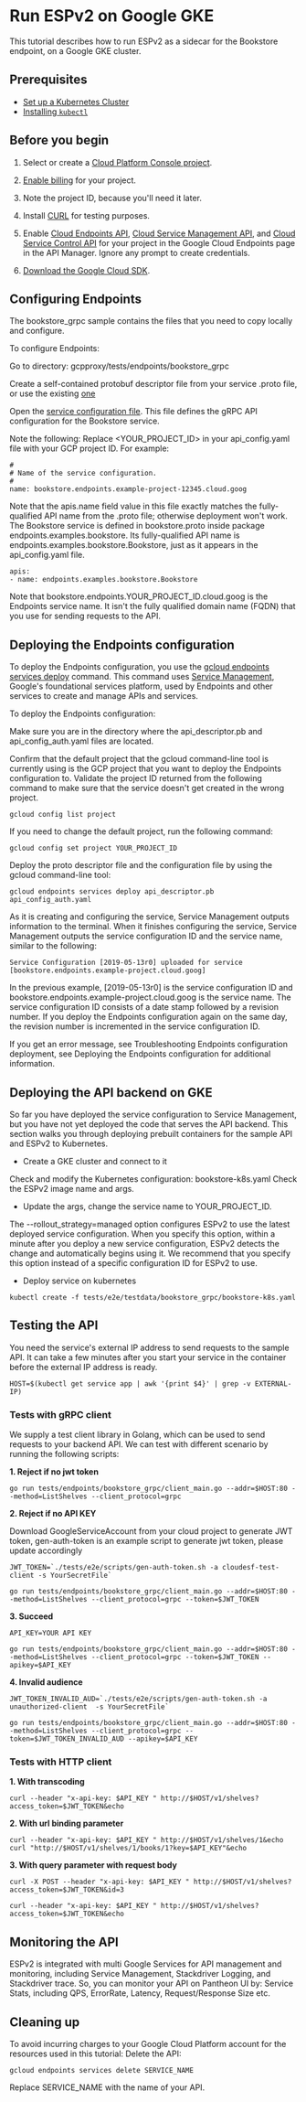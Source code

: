 # Run ESPv2 on Google GKE

This tutorial describes how to run ESPv2 as a sidecar for the Bookstore endpoint,
on a Google GKE cluster.

## Prerequisites

* [Set up a Kubernetes Cluster](http://kubernetes.io/docs/getting-started-guides/)
* [Installing `kubectl`](http://kubernetes.io/docs/user-guide/prereqs/)

## Before you begin

1. Select or create a [Cloud Platform Console project](https://console.cloud.google.com/project).

2. [Enable billing](https://support.google.com/cloud/answer/6293499#enable-billing) for your project.

3. Note the project ID, because you'll need it later.

4. Install [CURL](https://curl.haxx.se/download.html) for testing purposes.

5. Enable [Cloud Endpoints API](https://console.cloud.google.com/apis/api/endpoints.googleapis.com/overview),
   [Cloud Service Management API](https://console.cloud.google.com/apis/api/servicemanagement.googleapis.com/overview),
   and [Cloud Service Control API](https://console.cloud.google.com/apis/api/servicecontrol.googleapis.com/overview)
   for your project in the Google Cloud Endpoints page in the API Manager.
   Ignore any prompt to create credentials.

6. [Download the Google Cloud SDK](https://cloud.google.com/sdk/docs/quickstarts).

## Configuring Endpoints

The bookstore_grpc sample contains the files that you need to copy locally and configure.

To configure Endpoints:

Go to directory: gcpproxy/tests/endpoints/bookstore_grpc

Create a self-contained protobuf descriptor file from your service .proto file, or use the existing [one](../tests/endpoints/bookstore_grpc/proto/api_descriptor.pb)

Open the [service configuration file](../tests/endpoints/bookstore_grpc/proto/api_config_auth.yaml). This file defines the gRPC API configuration for the Bookstore service.

Note the following:
  Replace <YOUR_PROJECT_ID> in your api_config.yaml file with your GCP project ID.
  For example:

    #
    # Name of the service configuration.
    #
    name: bookstore.endpoints.example-project-12345.cloud.goog

  Note that the apis.name field value in this file exactly matches the fully-qualified API name from the .proto file; otherwise deployment won't work. The Bookstore service is defined in bookstore.proto inside package endpoints.examples.bookstore. Its fully-qualified API name is endpoints.examples.bookstore.Bookstore, just as it appears in the api_config.yaml file.

    apis:
    - name: endpoints.examples.bookstore.Bookstore

Note that bookstore.endpoints.YOUR_PROJECT_ID.cloud.goog is the Endpoints service name. It isn't the fully qualified domain name (FQDN) that you use for sending requests to the API.

## Deploying the Endpoints configuration

To deploy the Endpoints configuration, you use the [gcloud endpoints services deploy](https://cloud.google.com/sdk/gcloud/reference/endpoints/services/deploy) command. This command uses [Service Management](https://cloud.google.com/service-infrastructure/docs/manage-config), Google's foundational services platform, used by Endpoints and other services to create and manage APIs and services.

To deploy the Endpoints configuration:

Make sure you are in the directory where the api_descriptor.pb and api_config_auth.yaml files are located.

Confirm that the default project that the gcloud command-line tool is currently using is the GCP project that you want to deploy the Endpoints configuration to. Validate the project ID returned from the following command to make sure that the service doesn't get created in the wrong project.

```
gcloud config list project
```

If you need to change the default project, run the following command:

```
gcloud config set project YOUR_PROJECT_ID
```

Deploy the proto descriptor file and the configuration file by using the gcloud command-line tool:

```
gcloud endpoints services deploy api_descriptor.pb api_config_auth.yaml
```

As it is creating and configuring the service, Service Management outputs information to the terminal. When it finishes configuring the service, Service Management outputs the service configuration ID and the service name, similar to the following:

```
Service Configuration [2019-05-13r0] uploaded for service [bookstore.endpoints.example-project.cloud.goog]
```

In the previous example, [2019-05-13r0] is the service configuration ID and bookstore.endpoints.example-project.cloud.goog is the service name. The service configuration ID consists of a date stamp followed by a revision number. If you deploy the Endpoints configuration again on the same day, the revision number is incremented in the service configuration ID.

If you get an error message, see Troubleshooting Endpoints configuration deployment, see Deploying the Endpoints configuration for additional information.

## Deploying the API backend on GKE

So far you have deployed the service configuration to Service Management, but you have not yet deployed the code that serves the API backend. This section walks you through deploying prebuilt containers for the sample API and ESPv2 to Kubernetes.

* Create a GKE cluster and connect to it

Check and modify the Kubernetes configuration: bookstore-k8s.yaml
Check the ESPv2 image name and args.

* Update the args, change the service name to YOUR_PROJECT_ID.

The --rollout_strategy=managed option configures ESPv2 to use the latest deployed service configuration. When you specify this option, within a minute after you deploy a new service configuration, ESPv2 detects the change and automatically begins using it. We recommend that you specify this option instead of a specific configuration ID for ESPv2 to use.

* Deploy service on kubernetes

```
kubectl create -f tests/e2e/testdata/bookstore_grpc/bookstore-k8s.yaml
```

## Testing the API

You need the service's external IP address to send requests to the sample API. It can take a few minutes after you start your service in the container before the external IP address is ready.

```
HOST=$(kubectl get service app | awk '{print $4}' | grep -v EXTERNAL-IP)
```

### Tests with gRPC client

We supply a test client library in Golang, which can be used to send requests to your backend API.
We can test with different scenario by running the following scripts:

**1. Reject if no jwt token**

```
go run tests/endpoints/bookstore_grpc/client_main.go --addr=$HOST:80 --method=ListShelves --client_protocol=grpc
```

**2. Reject if no API KEY**

Download GoogleServiceAccount from your cloud project to generate JWT token, gen-auth-token is an example script to generate jwt token, please update accordingly

```
JWT_TOKEN=`./tests/e2e/scripts/gen-auth-token.sh -a cloudesf-test-client -s YourSecretFile`

go run tests/endpoints/bookstore_grpc/client_main.go --addr=$HOST:80 --method=ListShelves --client_protocol=grpc --token=$JWT_TOKEN
```

**3. Succeed**

```
API_KEY=YOUR API KEY

go run tests/endpoints/bookstore_grpc/client_main.go --addr=$HOST:80 --method=ListShelves --client_protocol=grpc --token=$JWT_TOKEN --apikey=$API_KEY
```

**4. Invalid audience**

```
JWT_TOKEN_INVALID_AUD=`./tests/e2e/scripts/gen-auth-token.sh -a unauthorized-client  -s YourSecretFile`

go run tests/endpoints/bookstore_grpc/client_main.go --addr=$HOST:80 --method=ListShelves --client_protocol=grpc --token=$JWT_TOKEN_INVALID_AUD --apikey=$API_KEY
```

### Tests with HTTP client

**1. With transcoding**

```
curl --header "x-api-key: $API_KEY " http://$HOST/v1/shelves?access_token=$JWT_TOKEN&echo
```

**2. With url binding parameter**

```
curl --header "x-api-key: $API_KEY " http://$HOST/v1/shelves/1&echo
curl "http://$HOST/v1/shelves/1/books/1?key=$API_KEY"&echo
```

**3. With query parameter with request body**

```
curl -X POST --header "x-api-key: $API_KEY " http://$HOST/v1/shelves?access_token=$JWT_TOKEN&id=3

curl --header "x-api-key: $API_KEY " http://$HOST/v1/shelves?access_token=$JWT_TOKEN&echo
```

## Monitoring the API

ESPv2 is integrated with multi Google Services for API management and monitoring, including Service Management, Stackdriver Logging, and Stackdriver trace.  So, you can monitor your API on Pantheon UI by: Service Stats, including QPS, ErrorRate, Latency,  Request/Response Size etc.

## Cleaning up

To avoid incurring charges to your Google Cloud Platform account for the resources used in this tutorial:
Delete the API:

```
gcloud endpoints services delete SERVICE_NAME
```

Replace SERVICE_NAME with the name of your API.

